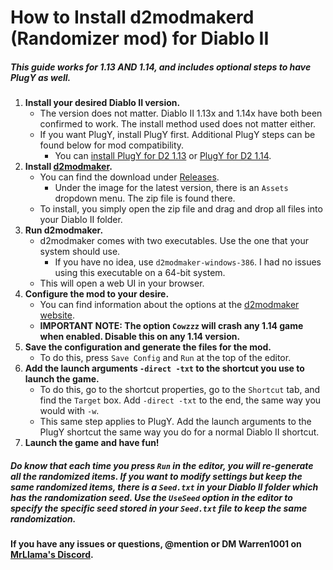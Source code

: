 # How to Install d2modmakerd (Randomizer mod) for Diablo II


##### This guide works for 1.13 AND 1.14, and includes optional steps to have PlugY as well.


1. **Install your desired Diablo II version.**
	- The version does not matter. Diablo II 1.13x and 1.14x have both been confirmed to work. The install method used does not matter either.
	- If you want PlugY, install PlugY first. Additional PlugY steps can be found below for mod compatibility.
		- You can [install PlugY for D2 1.13](https://github.com/Warren1001/MrLlamaSCStreamInfo/blob/master/PlugY1.13InstallGuide.md) or [PlugY for D2 1.14](https://github.com/Warren1001/MrLlamaSCStreamInfo/edit/master/PlugY1.14InstallGuide.md).
2. **Install [d2modmaker](https://github.com/tlentz/d2modmaker).**
	- You can find the download under [Releases](https://github.com/tlentz/d2modmaker/releases).
		- Under the image for the latest version, there is an `Assets` dropdown menu. The zip file is found there.
	- To install, you simply open the zip file and drag and drop all files into your Diablo II folder.
3. **Run d2modmaker.**
	- d2modmaker comes with two executables. Use the one that your system should use.
		- If you have no idea, use `d2modmaker-windows-386`. I had no issues using this executable on a 64-bit system.
	- This will open a web UI in your browser.
4. **Configure the mod to your desire.**
	- You can find information about the options at the [d2modmaker website](https://github.com/tlentz/d2modmaker).
	- **IMPORTANT NOTE: The option `Cowzzz` will crash any 1.14 game when enabled. Disable this on any 1.14 version.**
5. **Save the configuration and generate the files for the mod.**
	- To do this, press `Save Config` and `Run` at the top of the editor.
6. **Add the launch arguments `-direct -txt` to the shortcut you use to launch the game.**
	- To do this, go to the shortcut properties, go to the `Shortcut` tab, and find the `Target` box. Add `-direct -txt` to the end, the same way you would with `-w`.
	- This same step applies to PlugY. Add the launch arguments to the PlugY shortcut the same way you do for a normal Diablo II shortcut.
7. **Launch the game and have fun!**


##### Do know that each time you press `Run` in the editor, you will re-generate all the randomized items. If you want to modify settings but keep the same randomized items, there is a `Seed.txt` in your Diablo II folder which has the randomization seed. Use the `UseSeed` option in the editor to specify the specific seed stored in your `Seed.txt` file to keep the same randomization.


#### If you have any issues or questions, @mention or DM Warren1001 on [MrLlama's Discord](https://discord.gg/BePVw9e).
